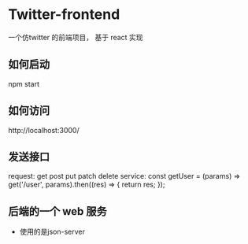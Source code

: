  # Twitter-frontend 
 一个仿twitter 的前端项目， 基于 react 实现

 ## 如何启动
 npm start 

 ## 如何访问
 http://localhost:3000/

 ## 发送接口
 request: get post put patch delete
 service: const getUser = (params) => get('/user', params).then((res) => {
  return res;
 });

 ## 后端的一个 web 服务
 - 使用的是json-server
